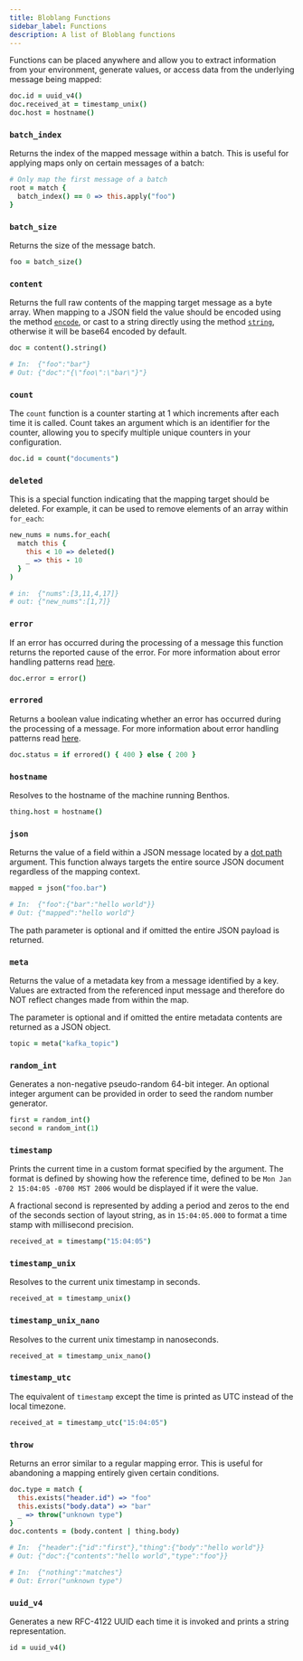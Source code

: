 ```yaml
---
title: Bloblang Functions
sidebar_label: Functions
description: A list of Bloblang functions
---
```


Functions can be placed anywhere and allow you to extract information from your environment, generate values, or access data from the underlying message being mapped:

```coffee
doc.id = uuid_v4()
doc.received_at = timestamp_unix()
doc.host = hostname()
```

### `batch_index`

Returns the index of the mapped message within a batch. This is useful for applying maps only on certain messages of a batch:

```coffee
# Only map the first message of a batch
root = match {
  batch_index() == 0 => this.apply("foo")
}
```

### `batch_size`

Returns the size of the message batch.

```coffee
foo = batch_size()
```

### `content`

Returns the full raw contents of the mapping target message as a byte array. When mapping to a JSON field the value should be encoded using the method [`encode`][methods.encode], or cast to a string directly using the method [`string`][methods.string], otherwise it will be base64 encoded by default.

```coffee
doc = content().string()

# In:  {"foo":"bar"}
# Out: {"doc":"{\"foo\":\"bar\"}"}
```

### `count`

The `count` function is a counter starting at 1 which increments after each time it is called. Count takes an argument which is an identifier for the counter, allowing you to specify multiple unique counters in your configuration.

```coffee
doc.id = count("documents")
```

### `deleted`

This is a special function indicating that the mapping target should be deleted. For example, it can be used to remove elements of an array within `for_each`:

```coffee
new_nums = nums.for_each(
  match this {
    this < 10 => deleted()
    _ => this - 10
  }
)

# in:  {"nums":[3,11,4,17]}
# out: {"new_nums":[1,7]}
```

### `error`

If an error has occurred during the processing of a message this function returns the reported cause of the error. For more information about error handling patterns read [here][error_handling].

```coffee
doc.error = error()
```

### `errored`

Returns a boolean value indicating whether an error has occurred during the processing of a message. For more information about error handling patterns read [here][error_handling].

```coffee
doc.status = if errored() { 400 } else { 200 }
```

### `hostname`

Resolves to the hostname of the machine running Benthos.

```coffee
thing.host = hostname()
```

### `json`

Returns the value of a field within a JSON message located by a [dot path][field_paths] argument. This function always targets the entire source JSON document regardless of the mapping context.

```coffee
mapped = json("foo.bar")

# In:  {"foo":{"bar":"hello world"}}
# Out: {"mapped":"hello world"}
```

The path parameter is optional and if omitted the entire JSON payload is returned.

### `meta`

Returns the value of a metadata key from a message identified by a key. Values are extracted from the referenced input message and therefore do NOT reflect changes made from within the map.

The parameter is optional and if omitted the entire metadata contents are returned as a JSON object.

```coffee
topic = meta("kafka_topic")
```

### `random_int`

Generates a non-negative pseudo-random 64-bit integer. An optional integer argument can be provided in order to seed the random number generator.

```coffee
first = random_int()
second = random_int(1)
```

### `timestamp`

Prints the current time in a custom format specified by the argument. The format is defined by showing how the reference time, defined to be
`Mon Jan 2 15:04:05 -0700 MST 2006` would be displayed if it were the value.

A fractional second is represented by adding a period and zeros to the end of the seconds section of layout string, as in `15:04:05.000` to format a time stamp with millisecond precision.

```coffee
received_at = timestamp("15:04:05")
```

### `timestamp_unix`

Resolves to the current unix timestamp in seconds.

```coffee
received_at = timestamp_unix()
```

### `timestamp_unix_nano`

Resolves to the current unix timestamp in nanoseconds.

```coffee
received_at = timestamp_unix_nano()
```

### `timestamp_utc`

The equivalent of `timestamp` except the time is printed as UTC instead of the local timezone.

```coffee
received_at = timestamp_utc("15:04:05")
```

### `throw`

Returns an error similar to a regular mapping error. This is useful for abandoning a mapping entirely given certain conditions.

```coffee
doc.type = match {
  this.exists("header.id") => "foo"
  this.exists("body.data") => "bar"
  _ => throw("unknown type")
}
doc.contents = (body.content | thing.body)

# In:  {"header":{"id":"first"},"thing":{"body":"hello world"}}
# Out: {"doc":{"contents":"hello world","type":"foo"}}

# In:  {"nothing":"matches"}
# Out: Error("unknown type")
```

### `uuid_v4`

Generates a new RFC-4122 UUID each time it is invoked and prints a string representation.

```coffee
id = uuid_v4()
```

[error_handling]: /docs/configuration/error_handling
[field_paths]: /docs/configuration/field_paths
[meta_proc]: /docs/components/processors/metadata
[methods.encode]: /docs/guides/bloblang/methods#encode
[methods.string]: /docs/guides/bloblang/methods#string